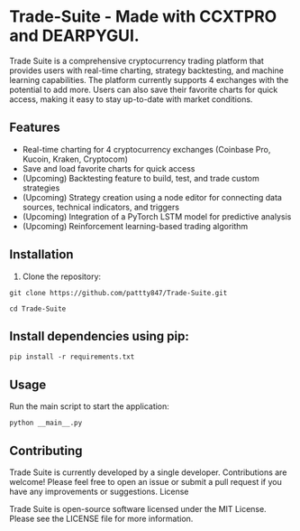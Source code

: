 # Trade-Suite - Made with CCXTPRO and DEARPYGUI.

Trade Suite is a comprehensive cryptocurrency trading platform that provides users with real-time charting, strategy backtesting, and machine learning capabilities. The platform currently supports 4 exchanges with the potential to add more. Users can also save their favorite charts for quick access, making it easy to stay up-to-date with market conditions.

## Features

- Real-time charting for 4 cryptocurrency exchanges (Coinbase Pro, Kucoin, Kraken, Cryptocom)
- Save and load favorite charts for quick access
- (Upcoming) Backtesting feature to build, test, and trade custom strategies
- (Upcoming) Strategy creation using a node editor for connecting data sources, technical indicators, and triggers
- (Upcoming) Integration of a PyTorch LSTM model for predictive analysis
- (Upcoming) Reinforcement learning-based trading algorithm

## Installation

1. Clone the repository:

```
git clone https://github.com/pattty847/Trade-Suite.git
```

```
cd Trade-Suite
```

## Install dependencies using pip:

```
pip install -r requirements.txt
```

## Usage

Run the main script to start the application:

```
python __main__.py
```

## Contributing

Trade Suite is currently developed by a single developer. Contributions are welcome! Please feel free to open an issue or submit a pull request if you have any improvements or suggestions.
License

Trade Suite is open-source software licensed under the MIT License. Please see the LICENSE file for more information.

